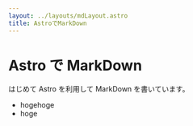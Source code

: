 ```yaml
---
layout: ../layouts/mdLayout.astro
title: AstroでMarkDown
---
```


# Astro で MarkDown

はじめて Astro を利用して MarkDown を書いています。

- hogehoge
- hoge
